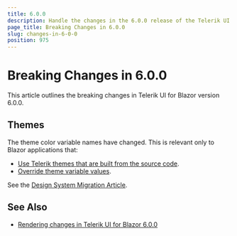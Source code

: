 ```yaml
---
title: 6.0.0
description: Handle the changes in the 6.0.0 release of the Telerik UI for Blazor components.
page_title: Breaking Changes in 6.0.0
slug: changes-in-6-0-0
position: 975
---
```


# Breaking Changes in 6.0.0

This article outlines the breaking changes in Telerik UI for Blazor version 6.0.0.

## Themes

The theme color variable names have changed. This is relevant only to Blazor applications that:

* [Use Telerik themes that are built from the source code](slug:themes-customize#building-themes-from-source-code).
* [Override theme variable values](slug:themes-customize#setting-theme-variables).

See the <a href="https://www.telerik.com/design-system/docs/themes/theme-default/migration/" target="_blank">Design System Migration Article</a>.

## See Also

* [Rendering changes in Telerik UI for Blazor 6.0.0](slug:rendering-changes-in-6-0-0)
